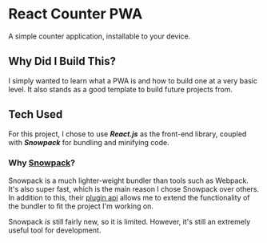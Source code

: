 # React Counter PWA

A simple counter application, installable to your device.

## Why Did I Build This?

I simply wanted to learn what a PWA is and how to build one at a very basic level.
It also stands as a good template to build future projects from.

## Tech Used

For this project, I chose to use ***React.js*** as the front-end library, coupled with ***Snowpack*** for bundling and minifying code.

### Why [Snowpack](https://www.snowpack.dev/)?

Snowpack is a much lighter-weight bundler than tools such as Webpack. It's also super fast, which is the main reason I chose
Snowpack over others. In addition to this, their [plugin api](https://www.snowpack.dev/reference/plugins) allows me to extend the functionality
of the bundler to fit the project I'm working on.

Snowpack *is* still fairly new, so it is limited. However, it's still an extremely useful tool for development.
